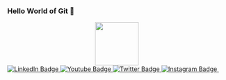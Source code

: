### Hello World of Git 👋
<!-- 

**Md Zeeshan Iqbal** 

# [View My Project](https://github.com/users/Zeeshan-progs/projects/2)

- 🔭 I’m currently working on ... My Self
- 🌱 I’m currently learning ... Flutter and Java
- 👯 I’m looking to collaborate on ...Learning  
- 🤔 I’m looking for help with ...
- 💬 Ask me about ... Tech 
- 📫 How to reach me: ...  -->

 
 
<div id="header" align="center">
  <img src="https://media.giphy.com/media/M9gbBd9nbDrOTu1Mqx/giphy.gif" width="100"/>
</div>

<div id="badges">
<!-- Linked in badge   -->
  <a href="https://www.linkedin.com/in/zeeshan-iqbal-/">
    <img src="https://img.shields.io/badge/LinkedIn-blue?style=for-the-badge&logo=linkedin&logoColor=white" alt="LinkedIn Badge"/>
  </a>
 
<!-- Youtube badge   -->
  <a href="https://www.youtube.com/channel/UCiBY18oLz7AyzZIzL3QrxwQ">
    <img src="https://img.shields.io/badge/YouTube-red?style=for-the-badge&logo=youtube&logoColor=white" alt="Youtube Badge"/>
  </a>
 
 
<!-- Twitter badge   -->
 
   <a href="https://twitter.com/zeeshan_iqbal_">
    <img src="https://img.shields.io/badge/Twitter-blue?style=for-the-badge&logo=twitter&logoColor=white" alt="Twitter Badge"/>
  </a>
 
 
<!-- Instagram  badge   -->
 
 <a href="https://www.instagram.com/codewithnix/">
  <img src="https://img.shields.io/badge/Instagram-E4405F?style=for-the-badge&logo=instagram&logoColor=white" alt="Instagram Badge">
  </a>
  <img src="https://komarev.com/ghpvc/?username=your-github-username&style=flat-square&color=blue" alt=""/>
</div>
 





>
>


<!-- ![Hua's github stats](https://github-readme-stats.vercel.app/api?username=zeeshan-progs&show_icons=true&theme=radical) -->

